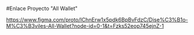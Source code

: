 #Enlace Proyecto "All Wallet"

https://www.figma.com/proto/IChnErw1x5pdk6BpBvFdzC/Dise%C3%B1o-M%C3%B3viles-All-Wallet?node-id=0-1&t=Fzks52eop745ejnZ-1
